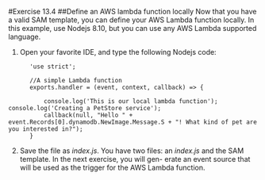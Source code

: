 #Exercise 13.4
##Define an AWS lambda function locally
Now that you have a valid SAM template, you can define your AWS Lambda function locally. In this example, use Nodejs 8.10, but you can use any AWS Lambda supported language.
1.	Open your favorite IDE, and type the following Nodejs code:
```
      'use strict';

      //A simple Lambda function
      exports.handler = (event, context, callback) => {

          console.log('This is our local lambda function'); console.log('Creating a PetStore service');
          callback(null, "Hello " + event.Records[0].dynamodb.NewImage.Message.S + "! What kind of pet are you interested in?");
      }
```

2.	Save the file as *index.js*.
You have two files: an *index.js* and the SAM template. In the next exercise, you will gen- erate an event source that will be used as the trigger for the AWS Lambda function.
